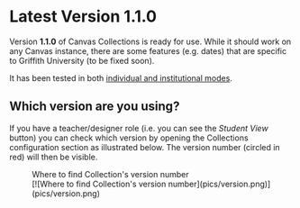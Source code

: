 # Latest Version **1.1.0**

Version **1.1.0** of Canvas Collections is ready for use. While it should work on any Canvas instance, there are some features (e.g. dates) that are specific to Griffith University (to be fixed soon).

It has been tested in both [individual and institutional modes](./getting-started/install/types-pre-requisites.md). 

## Which version are you using?

If you have a teacher/designer role (i.e. you can see the _Student View_ button) you can check which version by opening the Collections configuration section as illustrated below. The version number (circled in red) will then be visible.


<figure markdown>
<figcaption>Where to find Collection's version number</figcaption>
[![Where to find Collection's version number](pics/version.png)](pics/version.png)  
</figure>
